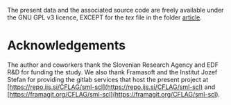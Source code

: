The present data and the associated source code are freely available under the GNU GPL v3 licence, EXCEPT for the *tex* file in the folder [article](/article/).

# Acknowledgements

The author and coworkers thank the Slovenian Research Agency and EDF R&D for funding the study. We also thank Framasoft and the Institut Jozef Stefan for providing the gitlab services that host the present project at [https://repo.ijs.si/CFLAG/sml-scl](https://repo.ijs.si/CFLAG/sml-scl) and [https://framagit.org/CFLAG/sml-scl](https://framagit.org/CFLAG/sml-scl).
